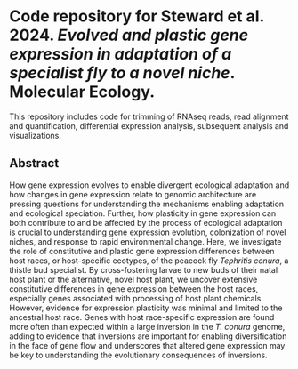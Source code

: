 # Code repository for Steward et al. 2024. _Evolved and plastic gene expression in adaptation of a specialist fly to a novel niche_. Molecular Ecology. 

This repository includes code for trimming of RNAseq reads, read alignment and quantification, differential expression analysis, subsequent analysis and visualizations. 

## Abstract
How gene expression evolves to enable divergent ecological adaptation and how changes in gene expression relate to genomic architecture are pressing questions for understanding the mechanisms enabling adaptation and ecological speciation. Further, how plasticity in gene expression can both contribute to and be affected by the process of ecological adaptation is crucial to understanding gene expression evolution, colonization of novel niches, and response to rapid environmental change. Here, we investigate the role of constitutive and plastic gene expression differences between host races, or host-specific ecotypes, of the peacock fly _Tephritis conura_, a thistle bud specialist. By cross-fostering larvae to new buds of their natal host plant or the alternative, novel host plant, we uncover extensive constitutive differences in gene expression between the host races, especially genes associated with processing of host plant chemicals. However, evidence for expression plasticity was minimal and limited to the ancestral host race. Genes with host race-specific expression are found more often than expected within a large inversion in the _T. conura_ genome, adding to evidence that inversions are important for enabling diversification in the face of gene flow and underscores that altered gene expression may be key to understanding the evolutionary consequences of inversions.

